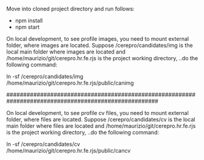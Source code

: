 Move into cloned project directory and run follows:
- npm install
- npm start


On local development, to see profile images, you need to mount external folder, where images are located.
Suppose 
/cerepro/candidates/img
 is the local main folder where images are located
 and
 /home/maurizio/git/cerepro.hr.fe.rjs
 is the project working directory, 
..do the following command:

ln -sf /cerepro/candidates/img /home/maurizio/git/cerepro.hr.fe.rjs/public/canimg

#####################################################################################################

On local development, to see profile cv files, you need to mount external folder, where files are located.
Suppose 
/cerepro/candidates/cv
 is the local main folder where files are located
 and
 /home/maurizio/git/cerepro.hr.fe.rjs
 is the project working directory, 
..do the following command:

ln -sf /cerepro/candidates/cv /home/maurizio/git/cerepro.hr.fe.rjs/public/cancv